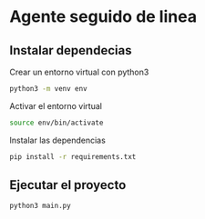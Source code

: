 # Agente seguido de linea

## Instalar dependecias

Crear un entorno virtual con python3

```bash
python3 -m venv env
```

Activar el entorno virtual

```bash
source env/bin/activate
```

Instalar las dependencias

```bash
pip install -r requirements.txt
```

## Ejecutar el proyecto

```bash
python3 main.py
```